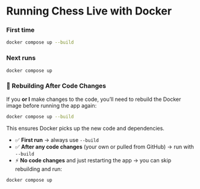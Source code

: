 # Running Chess Live with Docker

### First time
```bash
docker compose up --build
```

### Next runs
```bash
docker compose up
```

### 🔄 Rebuilding After Code Changes

If you **or I** make changes to the code, you’ll need to rebuild the Docker image before running the app again:

```bash
docker compose up --build
```

This ensures Docker picks up the new code and dependencies.

- ✅ **First run** → always use `--build`
- ✅ **After any code changes** (your own or pulled from GitHub) → run with `--build`
- ⚡ **No code changes** and just restarting the app → you can skip rebuilding and run:
```bash
docker compose up
```
